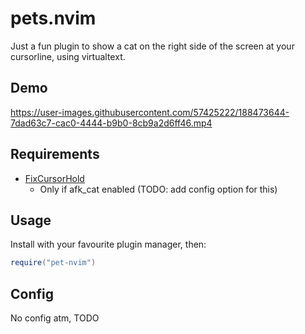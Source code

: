 # pets.nvim

Just a fun plugin to show a cat on the right side of the screen at your cursorline, using virtualtext.

## Demo

https://user-images.githubusercontent.com/57425222/188473644-7dad63c7-cac0-4444-b9b0-8cb9a2d6ff46.mp4

## Requirements

- [FixCursorHold](https://github.com/antoinemadec/FixCursorHold.nvim)
  - Only if afk_cat enabled (TODO: add config option for this)

## Usage

Install with your favourite plugin manager, then:

```lua
require("pet-nvim")
```

## Config

No config atm, TODO
